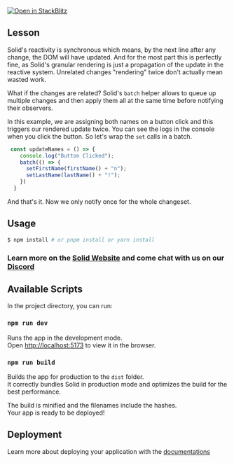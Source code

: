 [![Open in StackBlitz](https://developer.stackblitz.com/img/open_in_stackblitz.svg)](https://stackblitz.com/github/edivados/solid-tutorials/tree/main/tutorials/reactivity_batch?file=src/main.jsx)

## Lesson

Solid's reactivity is synchronous which means, by the next line after any change, the DOM will have updated. And for the most part this is perfectly fine, as Solid's granular rendering is just a propagation of the update in the reactive system. Unrelated changes "rendering" twice don't actually mean wasted work.

What if the changes are related? Solid's `batch` helper allows to queue up multiple changes and then apply them all at the same time before notifying their observers.

In this example, we are assigning both names on a button click and this triggers our rendered update twice. You can see the logs in the console when you click the button. So let's wrap the `set` calls in a batch.

```js
 const updateNames = () => {
    console.log("Button Clicked");
    batch(() => {
      setFirstName(firstName() + "n");
      setLastName(lastName() + "!");
    })
  }
```
And that's it. Now we only notify once for the whole changeset.

## Usage

```bash
$ npm install # or pnpm install or yarn install
```

### Learn more on the [Solid Website](https://solidjs.com) and come chat with us on our [Discord](https://discord.com/invite/solidjs)

## Available Scripts

In the project directory, you can run:

### `npm run dev`

Runs the app in the development mode.<br>
Open [http://localhost:5173](http://localhost:5173) to view it in the browser.

### `npm run build`

Builds the app for production to the `dist` folder.<br>
It correctly bundles Solid in production mode and optimizes the build for the best performance.

The build is minified and the filenames include the hashes.<br>
Your app is ready to be deployed!

## Deployment

Learn more about deploying your application with the [documentations](https://vitejs.dev/guide/static-deploy.html)
